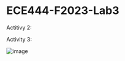 # ECE444-F2023-Lab3

Actitivy 2:

Activity 3:

![image](https://github.com/arafatsyed/ECE444-F2023-Lab1/assets/55632837/2e726175-fc74-41f0-a1da-d83daf6b867c)

